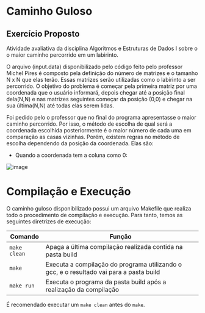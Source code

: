 # Caminho Guloso

## Exercício Proposto

Atividade avaliativa da disciplina Algoritmos e Estruturas de Dados I  sobre o o maior caminho percorrido em um labirinto.

O arquivo (input.data) disponibilizado pelo código feito pelo professor Michel Pires é composto pela definição do número de matrizes e o  tamanho N x N que elas terão. Essas matrizes serão utilizadas como o labirinto a ser percorrido. O objetivo do problema é começar pela primeira matriz por uma coordenada que o usuário informará, depois chegar até a posição final dela(N,N) e nas matrizes seguintes começar da posição (0,0) e chegar na sua última(N,N) até todas elas serem lidas. 

Foi pedido pelo o professor que no final do programa apresentasse o maior caminho percorrido. Por isso, o método de escolha de qual será a  coordenada escolhida posteriormente é o maior número de cada uma em comparação as casas vizinhas. Porém, existem regras no método de escolha dependendo da posição da coordenada. Elas são:

* Quando a coordenada tem a coluna como 0:

![image](https://user-images.githubusercontent.com/102706840/227315265-a74144e3-634b-463e-93ef-d961b1ed9b64.png)






# Compilação e Execução

O caminho guloso disponibilizado possui um arquivo Makefile que realiza todo o procedimento de compilação e execução. Para tanto, temos as seguintes diretrizes de execução:


| Comando                |Função                                                                                           |                     
| -----------------------| ------------------------------------------------------------------------------------------------- |
|  `make clean`          | Apaga a última compilação realizada contida na pasta build                                        |
|  `make`                | Executa a compilação do programa utilizando o gcc, e o resultado vai para a pasta build           |
|  `make run`            | Executa o programa da pasta build após a realização da compilação                                 |

É recomendado executar um `make clean` antes do `make`.
